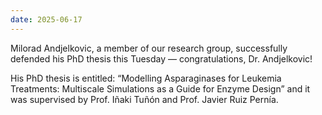 ```yaml
---
date: 2025-06-17
---
```


Milorad Andjelkovic, a member of our research group, successfully defended his PhD thesis this Tuesday — congratulations, Dr. Andjelkovic!

<!--more-->

His PhD thesis is entitled: “Modelling Asparaginases for Leukemia Treatments: Multiscale Simulations as a Guide for Enzyme Design” and it was supervised by Prof. Iñaki Tuñón and Prof. Javier Ruiz Pernía. 
